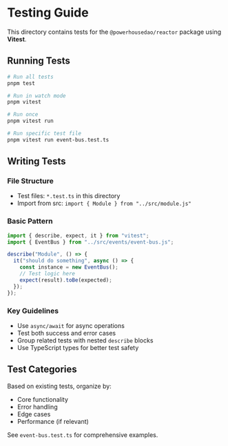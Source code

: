 # Testing Guide

This directory contains tests for the `@powerhousedao/reactor` package using **Vitest**.

## Running Tests

```bash
# Run all tests
pnpm test

# Run in watch mode
pnpm vitest

# Run once
pnpm vitest run

# Run specific test file
pnpm vitest run event-bus.test.ts
```

## Writing Tests

### File Structure
- Test files: `*.test.ts` in this directory
- Import from src: `import { Module } from "../src/module.js"`

### Basic Pattern
```typescript
import { describe, expect, it } from "vitest";
import { EventBus } from "../src/events/event-bus.js";

describe("Module", () => {
  it("should do something", async () => {
    const instance = new EventBus();
    // Test logic here
    expect(result).toBe(expected);
  });
});
```

### Key Guidelines
- Use `async/await` for async operations
- Test both success and error cases
- Group related tests with nested `describe` blocks
- Use TypeScript types for better test safety

## Test Categories
Based on existing tests, organize by:
- Core functionality
- Error handling
- Edge cases
- Performance (if relevant)

See `event-bus.test.ts` for comprehensive examples. 